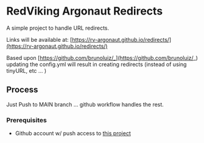 # RedViking Argonaut Redirects

A simple project to handle URL redirects. 

Links will be available at: [https://rv-argonaut.github.io/redirects/](https://rv-argonaut.github.io/redirects/)

Based upon [https://github.com/brunoluiz/_](https://github.com/brunoluiz/_) updating the config.yml will result in creating redirects (instead of using tinyURL, etc ... )

## Process 

Just Push to MAIN branch ... github workflow handles the rest. 

### Prerequisites

* Github account w/ push access to [this project](https://github.com/RV-Argonaut/redirects)

